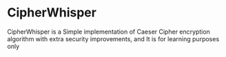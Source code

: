 # CipherWhisper
CipherWhisper is a Simple implementation of Caeser Cipher encryption algorithm with extra security improvements, and It is for learning purposes only 
